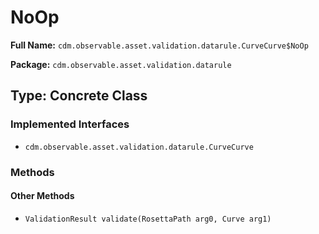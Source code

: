 # NoOp

**Full Name:** `cdm.observable.asset.validation.datarule.CurveCurve$NoOp`

**Package:** `cdm.observable.asset.validation.datarule`

## Type: Concrete Class

### Implemented Interfaces

- `cdm.observable.asset.validation.datarule.CurveCurve`

### Methods

#### Other Methods

- `ValidationResult validate(RosettaPath arg0, Curve arg1)`

